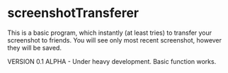 screenshotTransferer
====================

This is a basic program, which instantly (at least tries) to transfer your screenshot to friends. You will see only most recent screenshot, however they will be saved.

VERSION 0.1 ALPHA    -  Under heavy development. Basic function works.
